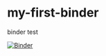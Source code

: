 # my-first-binder
binder test


[![Binder](https://mybinder.org/badge_logo.svg)](https://mybinder.org/v2/gh/markegge/my-first-binder/HEAD)
